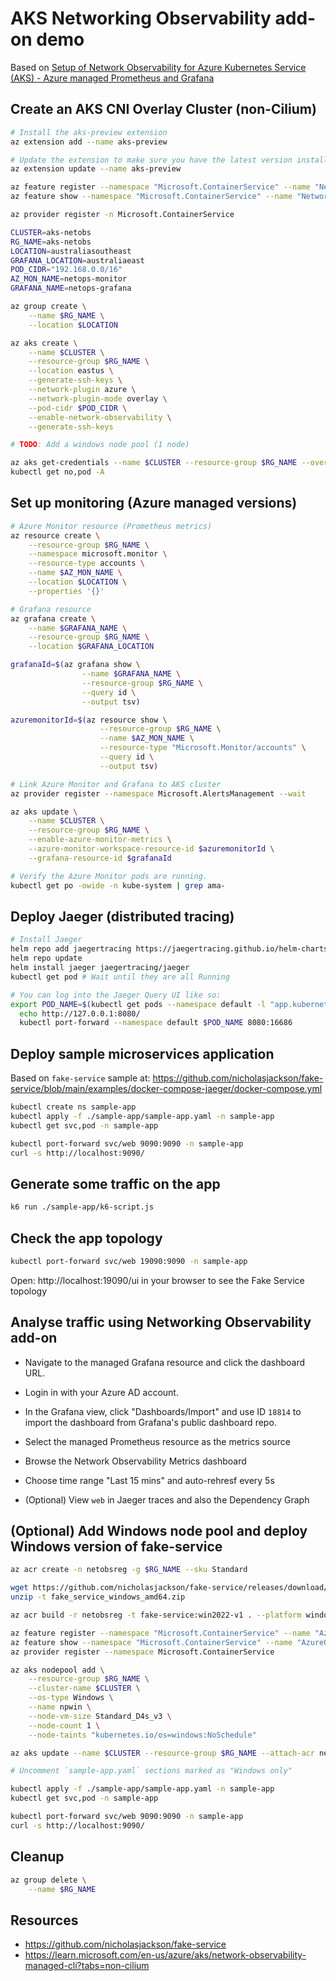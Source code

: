 AKS Networking Observability add-on demo
========================================

Based on [Setup of Network Observability for Azure Kubernetes Service (AKS) - Azure managed Prometheus and Grafana](https://learn.microsoft.com/en-us/azure/aks/network-observability-managed-cli?tabs=non-cilium)

Create an AKS CNI Overlay Cluster (non-Cilium)
----------------------------------------------

```sh
# Install the aks-preview extension
az extension add --name aks-preview

# Update the extension to make sure you have the latest version installed
az extension update --name aks-preview

az feature register --namespace "Microsoft.ContainerService" --name "NetworkObservabilityPreview"
az feature show --namespace "Microsoft.ContainerService" --name "NetworkObservabilityPreview"

az provider register -n Microsoft.ContainerService

CLUSTER=aks-netobs
RG_NAME=aks-netobs
LOCATION=australiasoutheast
GRAFANA_LOCATION=australiaeast
POD_CIDR="192.168.0.0/16"
AZ_MON_NAME=netops-monitor
GRAFANA_NAME=netops-grafana

az group create \
    --name $RG_NAME \
    --location $LOCATION

az aks create \
    --name $CLUSTER \
    --resource-group $RG_NAME \
    --location eastus \
    --generate-ssh-keys \
    --network-plugin azure \
    --network-plugin-mode overlay \
    --pod-cidr $POD_CIDR \
    --enable-network-observability \
    --generate-ssh-keys

# TODO: Add a windows node pool (1 node)

az aks get-credentials --name $CLUSTER --resource-group $RG_NAME --overwrite-existing
kubectl get no,pod -A
```

Set up monitoring (Azure managed versions)
------------------------------------------

```sh
# Azure Monitor resource (Prometheus metrics)
az resource create \
    --resource-group $RG_NAME \
    --namespace microsoft.monitor \
    --resource-type accounts \
    --name $AZ_MON_NAME \
    --location $LOCATION \
    --properties '{}'

# Grafana resource
az grafana create \
    --name $GRAFANA_NAME \
    --resource-group $RG_NAME \
    --location $GRAFANA_LOCATION

grafanaId=$(az grafana show \
                --name $GRAFANA_NAME \
                --resource-group $RG_NAME \
                --query id \
                --output tsv)

azuremonitorId=$(az resource show \
                    --resource-group $RG_NAME \
                    --name $AZ_MON_NAME \
                    --resource-type "Microsoft.Monitor/accounts" \
                    --query id \
                    --output tsv)

# Link Azure Monitor and Grafana to AKS cluster
az provider register --namespace Microsoft.AlertsManagement --wait

az aks update \
    --name $CLUSTER \
    --resource-group $RG_NAME \
    --enable-azure-monitor-metrics \
    --azure-monitor-workspace-resource-id $azuremonitorId \
    --grafana-resource-id $grafanaId

# Verify the Azure Monitor pods are running.
kubectl get po -owide -n kube-system | grep ama-
```

Deploy Jaeger (distributed tracing)
-----------------------------------

```sh
# Install Jaeger
helm repo add jaegertracing https://jaegertracing.github.io/helm-charts
helm repo update
helm install jaeger jaegertracing/jaeger
kubectl get pod # Wait until they are all Running

# You can log into the Jaeger Query UI like so:
export POD_NAME=$(kubectl get pods --namespace default -l "app.kubernetes.io/instance=jaeger,app.kubernetes.io/component=query" -o jsonpath="{.items[0].metadata.name}")
  echo http://127.0.0.1:8080/
  kubectl port-forward --namespace default $POD_NAME 8080:16686
```

Deploy sample microservices application
---------------------------------------

Based on `fake-service` sample at: https://github.com/nicholasjackson/fake-service/blob/main/examples/docker-compose-jaeger/docker-compose.yml

```sh
kubectl create ns sample-app
kubectl apply -f ./sample-app/sample-app.yaml -n sample-app
kubectl get svc,pod -n sample-app

kubectl port-forward svc/web 9090:9090 -n sample-app
curl -s http://localhost:9090/
```

Generate some traffic on the app
--------------------------------

```sh
k6 run ./sample-app/k6-script.js
```

Check the app topology
----------------------

```sh
kubectl port-forward svc/web 19090:9090 -n sample-app
```

Open: http://localhost:19090/ui in your browser to see the Fake Service topology

Analyse traffic using Networking Observability add-on
-----------------------------------------------------

* Navigate to the managed Grafana resource and click the dashboard URL.

* Login in with your Azure AD account.

* In the Grafana view, click "Dashboards/Import" and use ID `18814` to import the dashboard from Grafana's public dashboard repo.

* Select the managed Prometheus resource as the metrics source

* Browse the Network Observability Metrics dashboard

* Choose time range "Last 15 mins" and auto-rehresf every 5s

* (Optional) View `web` in Jaeger traces and also the Dependency Graph

(Optional) Add Windows node pool and deploy Windows version of fake-service
---------------------------------------------------------------------------

```sh
az acr create -n netobsreg -g $RG_NAME --sku Standard

wget https://github.com/nicholasjackson/fake-service/releases/download/v0.25.2/fake_service_windows_amd64.zip
unzip -t fake_service_windows_amd64.zip

az acr build -r netobsreg -t fake-service:win2022-v1 . --platform windows -f Dockerfile.win2022

az feature register --namespace "Microsoft.ContainerService" --name "AzureOverlayPreview"
az feature show --namespace "Microsoft.ContainerService" --name "AzureOverlayPreview"
az provider register --namespace Microsoft.ContainerService

az aks nodepool add \
    --resource-group $RG_NAME \
    --cluster-name $CLUSTER \
    --os-type Windows \
    --name npwin \
    --node-vm-size Standard_D4s_v3 \
    --node-count 1 \
    --node-taints "kubernetes.io/os=windows:NoSchedule"

az aks update --name $CLUSTER --resource-group $RG_NAME --attach-acr netobsreg

# Uncomment `sample-app.yaml` sections marked as "Windows only"

kubectl apply -f ./sample-app/sample-app.yaml -n sample-app
kubectl get svc,pod -n sample-app

kubectl port-forward svc/web 9090:9090 -n sample-app
curl -s http://localhost:9090/
```

Cleanup
-------

```sh
az group delete \
    --name $RG_NAME
```

Resources
---------

* https://github.com/nicholasjackson/fake-service
* https://learn.microsoft.com/en-us/azure/aks/network-observability-managed-cli?tabs=non-cilium
